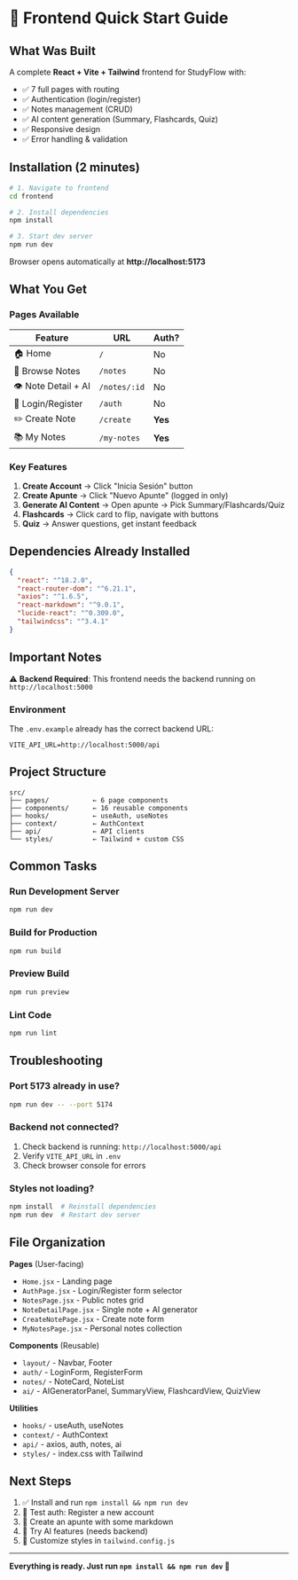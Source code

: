 # 🚀 Frontend Quick Start Guide

## What Was Built

A complete **React + Vite + Tailwind** frontend for StudyFlow with:
- ✅ 7 full pages with routing
- ✅ Authentication (login/register)
- ✅ Notes management (CRUD)
- ✅ AI content generation (Summary, Flashcards, Quiz)
- ✅ Responsive design
- ✅ Error handling & validation

## Installation (2 minutes)

```bash
# 1. Navigate to frontend
cd frontend

# 2. Install dependencies
npm install

# 3. Start dev server
npm run dev
```

Browser opens automatically at **http://localhost:5173**

## What You Get

### Pages Available

| Feature | URL | Auth? |
|---------|-----|-------|
| 🏠 Home | `/` | No |
| 📝 Browse Notes | `/notes` | No |
| 👁️ Note Detail + AI | `/notes/:id` | No |
| 🔐 Login/Register | `/auth` | No |
| ✏️ Create Note | `/create` | **Yes** |
| 📚 My Notes | `/my-notes` | **Yes** |

### Key Features

1. **Create Account** → Click "Inicia Sesión" button
2. **Create Apunte** → Click "Nuevo Apunte" (logged in only)
3. **Generate AI Content** → Open apunte → Pick Summary/Flashcards/Quiz
4. **Flashcards** → Click card to flip, navigate with buttons
5. **Quiz** → Answer questions, get instant feedback

## Dependencies Already Installed

```json
{
  "react": "^18.2.0",
  "react-router-dom": "^6.21.1",
  "axios": "^1.6.5",
  "react-markdown": "^9.0.1",
  "lucide-react": "^0.309.0",
  "tailwindcss": "^3.4.1"
}
```

## Important Notes

⚠️ **Backend Required**: This frontend needs the backend running on `http://localhost:5000`

### Environment
The `.env.example` already has the correct backend URL:
```
VITE_API_URL=http://localhost:5000/api
```

## Project Structure

```
src/
├── pages/           ← 6 page components
├── components/      ← 16 reusable components
├── hooks/           ← useAuth, useNotes
├── context/         ← AuthContext
├── api/             ← API clients
└── styles/          ← Tailwind + custom CSS
```

## Common Tasks

### Run Development Server
```bash
npm run dev
```

### Build for Production
```bash
npm run build
```

### Preview Build
```bash
npm run preview
```

### Lint Code
```bash
npm run lint
```

## Troubleshooting

### Port 5173 already in use?
```bash
npm run dev -- --port 5174
```

### Backend not connected?
1. Check backend is running: `http://localhost:5000/api`
2. Verify `VITE_API_URL` in `.env`
3. Check browser console for errors

### Styles not loading?
```bash
npm install  # Reinstall dependencies
npm run dev  # Restart dev server
```

## File Organization

**Pages** (User-facing)
- `Home.jsx` - Landing page
- `AuthPage.jsx` - Login/Register form selector
- `NotesPage.jsx` - Public notes grid
- `NoteDetailPage.jsx` - Single note + AI generator
- `CreateNotePage.jsx` - Create note form
- `MyNotesPage.jsx` - Personal notes collection

**Components** (Reusable)
- `layout/` - Navbar, Footer
- `auth/` - LoginForm, RegisterForm
- `notes/` - NoteCard, NoteList
- `ai/` - AIGeneratorPanel, SummaryView, FlashcardView, QuizView

**Utilities**
- `hooks/` - useAuth, useNotes
- `context/` - AuthContext
- `api/` - axios, auth, notes, ai
- `styles/` - index.css with Tailwind

## Next Steps

1. ✅ Install and run `npm install && npm run dev`
2. 🧪 Test auth: Register a new account
3. 📝 Create an apunte with some markdown
4. 🤖 Try AI features (needs backend)
5. 🎨 Customize styles in `tailwind.config.js`

---

**Everything is ready. Just run `npm install && npm run dev` 🚀**
